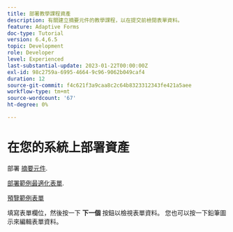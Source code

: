 ```yaml
---
title: 部署教學課程資產
description: 有關建立摘要元件的教學課程，以在提交前檢閱表單資料。
feature: Adaptive Forms
doc-type: Tutorial
version: 6.4,6.5
topic: Development
role: Developer
level: Experienced
last-substantial-update: 2023-01-22T00:00:00Z
exl-id: 98c2759a-6995-4664-9c96-9062b049caf4
duration: 12
source-git-commit: f4c621f3a9caa8c2c64b8323312343fe421a5aee
workflow-type: tm+mt
source-wordcount: '67'
ht-degree: 0%

---
```


# 在您的系統上部署資產

部署 [摘要元件](assets/summarize-component.zip).

[部署範例最適化表單](assets/sample-adaptive-form.zip).

[預覽範例表單](http://localhost:4502/content/dam/formsanddocuments/testsummary/jcr:content?wcmmode=disabled)

填寫表單欄位，然後按一下 **下一個** 按鈕以檢視表單資料。 您也可以按一下鉛筆圖示來編輯表單資料。

